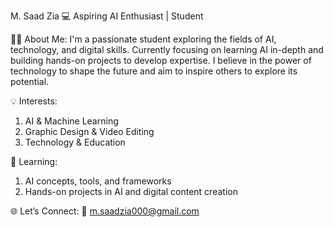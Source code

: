 M. Saad Zia
💻 Aspiring AI Enthusiast | Student

👨‍🎓 About Me:
I'm a passionate student exploring the fields of AI, technology, and digital skills. Currently focusing on learning AI in-depth and building hands-on projects to develop expertise. I believe in the power of technology to shape the future and aim to inspire others to explore its potential.

💡 Interests:
1. AI & Machine Learning
2. Graphic Design & Video Editing
3. Technology & Education

🌱 Learning:
1. AI concepts, tools, and frameworks
2. Hands-on projects in AI and digital content creation

🌐 Let’s Connect:
📧 m.saadzia000@gmail.com
